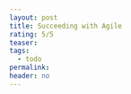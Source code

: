 ```yaml
---
layout: post
title: Succeeding with Agile
rating: 5/5
teaser:
tags:
  - todo
permalink:
header: no
---
```


